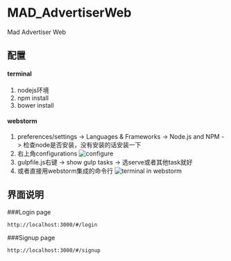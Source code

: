 # MAD_AdvertiserWeb
Mad Advertiser Web

## 配置
#### terminal
1. nodejs环境
2. npm install
3. bower install

#### webstorm
1. preferences/settings -> Languages & Frameworks -> Node.js and NPM -> 检查node是否安装，没有安装的话安装一下
2. 右上角configurations
  ![configure](http://cl.ly/0s203v3U0q0i/Image%202016-03-28%20at%2010.47.18%20%E4%B8%8B%E5%8D%88.png)
3. gulpfile.js右键 -> show gulp tasks -> 选serve或者其他task就好
4. 或者直接用webstorm集成的命令行
  ![terminal in webstorm](http://cl.ly/472p2y0K2n0x/Image%202016-03-28%20at%2010.49.34%20%E4%B8%8B%E5%8D%88.png)

## 界面说明
###Login page
```
http://localhost:3000/#/login
```
###Signup page
```
http://localhost:3000/#/signup
```

